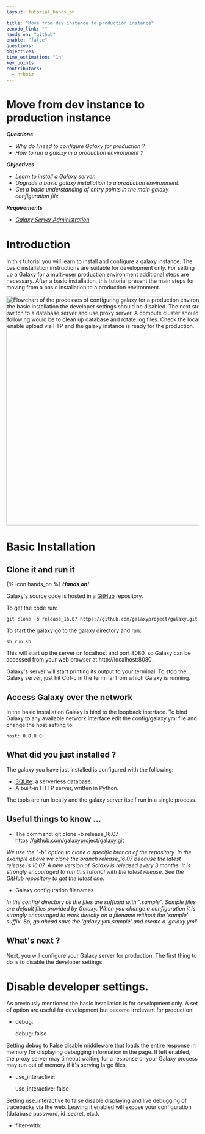```yaml
---
layout: tutorial_hands_on

title: "Move from dev instance to production instance"
zenodo_link: ""
hands_on: "github"
enable: "false"
questions:
objectives:
time_estimation: "1h"
key_points:
contributors:
  - hrhotz
---
```


Move from dev instance to production instance
=============================================

***Questions***

- *Why do I need to configure Galaxy for production ?*
- *How to run a galaxy in a production environment ?*

***Objectives***

- *Learn to install a Galaxy server.*
- *Upgrade a basic galaxy installation to a production environment*.
- *Get a basic understanding of entry points in the main galaxy configuration file.*

***Requirements***

- *[Galaxy Server Administration]({{site.baseurl}}/topics/admin)*

# Introduction

In this tutorial you will learn to install and configure a galaxy instance.
The basic installation instructions are suitable for development only.
For setting up a Galaxy for a multi-user production environment additional steps are necessary.
After a basic installation, this tutorial present the main steps for moving from a basic installation to a production environment.

<img src="../../images/scheme-dev_to_production.png" alt="Flowchart of the processes of configuring galaxy for a production environment. After the basic installation the developer settings should be disabled. The next steps are to switch to a database server and use proxy server. A compute cluster should be used. The following would be to clean up database and rotate log files. Check the local data and enable upload via FTP and the galaxy instance is ready for the production." style="width: 600px;"/>


# Basic Installation

## Clone it and run it

{% icon hands_on %} ***Hands on!***

Galaxy's source code is hosted in a [GitHub](https://github.com/galaxyproject/galaxy) repository.

To get the code run:

	git clone -b release_16.07 https://github.com/galaxyproject/galaxy.git

To start the galaxy go to the galaxy directory and run:

	sh run.sh

This will start up the server on localhost and port 8080, so Galaxy can be accessed from your web browser at http://localhost:8080 .

Galaxy's server will start printing its output to your terminal. To stop the Galaxy server, just hit Ctrl-c in the terminal from which Galaxy is running.

## Access Galaxy over the network
In the basic installation Galaxy is bind to the loopback interface.
To bind Galaxy to any available network interface edit the config/galaxy.yml file and change the host setting to:

	host: 0.0.0.0

## What did you just installed ?
The galaxy you have just installed is configured with the following:

- [SQLite](https://www.sqlite.org/): a serverless database.
- A built-in HTTP server, written in Python.

The tools are run locally and the galaxy server itself run in a single process.

## Useful things to know ...

- The command: git clone -b release_16.07 https://github.com/galaxyproject/galaxy.git

*We use the "-b" option to clone a specific branch of the repository.
In the example above we clone the branch release_16.07 because the latest release is 16.07.
A new version of Galaxy is released every 3 months.
It is strongly encouraged to run this tutorial with the latest release.
See the [GitHub](https://github.com/galaxyproject/galaxy) repository to get the latest one.*

- Galaxy configuration filenames

*In the config/ directory all the files are suffixed with ".sample".
Sample files are default files provided by Galaxy.
When you change a configuration it is strongly encouraged to work directly on a filename without the 'sample' suffix.
So, go ahead save the 'galaxy.yml.sample' and create a 'galaxy.yml'*

## What's next ?
Next, you will configure your Galaxy server for production.
The first thing to do is to disable the developer settings.

# Disable developer settings.
As previously mentioned the basic installation is for development only.
A set of option are useful for development but become irrelevant for production:

- debug:

	debug: false

Setting debug to False disable middleware that loads the entire response in memory for displaying debugging information in the page.
If left enabled, the proxy server may timeout waiting for a response or your Galaxy process may run out of memory if it's serving large files.

- use_interactive:

	use_interactive: false

Setting use_interactive to false disable displaying and live debugging of tracebacks via the web.
Leaving it enabled will expose your configuration (database password, id_secret, etc.).

- filter-with:
